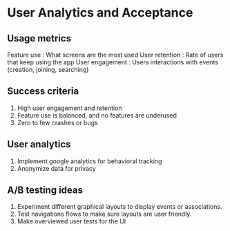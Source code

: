 # User Analytics and Acceptance

## Usage metrics

Feature use : What screens are the most used
User retention : Rate of users that keep using the app
User engagement : Users interactions with events (creation, joining, searching)

## Success criteria

1.	High user engagement and retention
2.	Feature use is balanced, and no features are underused
3.	Zero to few crashes or bugs

## User analytics

1.	Implement google analytics for behavioral tracking
2.	Anonymize data for privacy

## A/B testing ideas

1.	Experiment different graphical layouts to display events or associations.
2.	Test navigations flows to make sure layouts are user friendly.
3.	Make overviewed user tests for the UI
